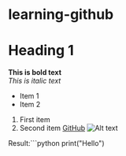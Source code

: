 # learning-github
# Heading 1

**This is bold text**  
*This is italic text*
- Item 1
- Item 2
1. First item
2. Second item 
[GitHub](https://github.com)
![Alt text](https://img.freepik.com/premium-photo/html5-editor-website-development-website-html-code-laptop-display-closeup-photo_372999-2161.jpg?semt=ais_hybrid)

Result:```python
print("Hello")

